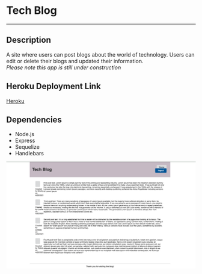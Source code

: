# Tech Blog
___



## Description
A site where users can post blogs about the world of technology. Users can edit or delete their blogs and updated their information.<br>
*Please note this app is still under construction*
<br>
## Heroku Deployment Link
[Heroku](https://blog-for-tech.herokuapp.com/)


## Dependencies
- Node.js
- Express
- Sequelize
- Handlebars

![screenshot](./Homepage.png)
